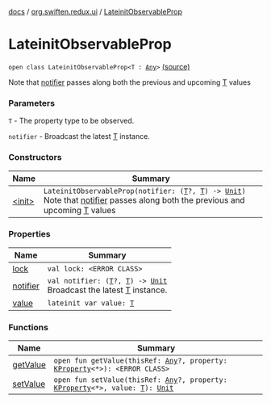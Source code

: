 [docs](../../index.md) / [org.swiften.redux.ui](../index.md) / [LateinitObservableProp](./index.md)

# LateinitObservableProp

`open class LateinitObservableProp<T : `[`Any`](https://kotlinlang.org/api/latest/jvm/stdlib/kotlin/-any/index.html)`>` [(source)](https://github.com/protoman92/KotlinRedux/tree/master/common\common-ui\src\main\kotlin/org/swiften/redux/ui/ObservableProp.kt#L20)

Note that [notifier](notifier.md) passes along both the previous and upcoming [T](index.md#T) values

### Parameters

`T` - The property type to be observed.

`notifier` - Broadcast the latest [T](index.md#T) instance.

### Constructors

| Name | Summary |
|---|---|
| [&lt;init&gt;](-init-.md) | `LateinitObservableProp(notifier: (`[`T`](index.md#T)`?, `[`T`](index.md#T)`) -> `[`Unit`](https://kotlinlang.org/api/latest/jvm/stdlib/kotlin/-unit/index.html)`)`<br>Note that [notifier](notifier.md) passes along both the previous and upcoming [T](index.md#T) values |

### Properties

| Name | Summary |
|---|---|
| [lock](lock.md) | `val lock: <ERROR CLASS>` |
| [notifier](notifier.md) | `val notifier: (`[`T`](index.md#T)`?, `[`T`](index.md#T)`) -> `[`Unit`](https://kotlinlang.org/api/latest/jvm/stdlib/kotlin/-unit/index.html)<br>Broadcast the latest [T](index.md#T) instance. |
| [value](value.md) | `lateinit var value: `[`T`](index.md#T) |

### Functions

| Name | Summary |
|---|---|
| [getValue](get-value.md) | `open fun getValue(thisRef: `[`Any`](https://kotlinlang.org/api/latest/jvm/stdlib/kotlin/-any/index.html)`?, property: `[`KProperty`](https://kotlinlang.org/api/latest/jvm/stdlib/kotlin.reflect/-k-property/index.html)`<*>): <ERROR CLASS>` |
| [setValue](set-value.md) | `open fun setValue(thisRef: `[`Any`](https://kotlinlang.org/api/latest/jvm/stdlib/kotlin/-any/index.html)`?, property: `[`KProperty`](https://kotlinlang.org/api/latest/jvm/stdlib/kotlin.reflect/-k-property/index.html)`<*>, value: `[`T`](index.md#T)`): `[`Unit`](https://kotlinlang.org/api/latest/jvm/stdlib/kotlin/-unit/index.html) |
